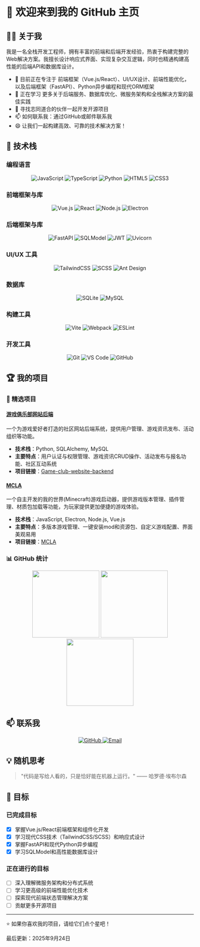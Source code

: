 # 👋 欢迎来到我的 GitHub 主页

## 👨‍💻 关于我

我是一名全栈开发工程师，拥有丰富的前端和后端开发经验，热衷于构建完整的Web解决方案。我擅长设计响应式界面、实现复杂交互逻辑，同时也精通构建高性能的后端API和数据库设计。

- 🔭 目前正在专注于 前端框架（Vue.js/React）、UI/UX设计、前端性能优化，以及后端框架（FastAPI）、Python异步编程和现代ORM框架
- 🌱 正在学习 更多关于后端服务、数据库优化、微服务架构和全栈解决方案的最佳实践
- 👯 寻找志同道合的伙伴一起开发开源项目
- 📫 如何联系我：通过GitHub或邮件联系我
- 😄 让我们一起构建高效、可靠的技术解决方案！

## 🚀 技术栈

### 编程语言
<div align="center">
  <img src="https://img.shields.io/badge/JavaScript-F7DF1E?style=for-the-badge&logo=javascript&logoColor=black" alt="JavaScript" />
  <img src="https://img.shields.io/badge/TypeScript-3178C6?style=for-the-badge&logo=typescript&logoColor=white" alt="TypeScript" />
  <img src="https://img.shields.io/badge/Python-3776AB?style=for-the-badge&logo=python&logoColor=white" alt="Python" /> 
  <img src="https://img.shields.io/badge/HTML5-E34F26?style=for-the-badge&logo=html5&logoColor=white" alt="HTML5" />
  <img src="https://img.shields.io/badge/CSS3-1572B6?style=for-the-badge&logo=css3&logoColor=white" alt="CSS3" />
</div>

### 前端框架与库
<div align="center">
  <img src="https://img.shields.io/badge/Vue.js-4FC08D?style=for-the-badge&logo=vue.js&logoColor=white" alt="Vue.js" />
  <img src="https://img.shields.io/badge/React-20232A?style=for-the-badge&logo=react&logoColor=61DAFB" alt="React" />
  <img src="https://img.shields.io/badge/Node.js-43853D?style=for-the-badge&logo=node.js&logoColor=white" alt="Node.js" />
  <img src="https://img.shields.io/badge/Electron-47848F?style=for-the-badge&logo=electron&logoColor=white" alt="Electron" />
</div>

### 后端框架与库
<div align="center">
  <img src="https://img.shields.io/badge/FastAPI-009688?style=for-the-badge&logo=fastapi&logoColor=white" alt="FastAPI" />
  <img src="https://img.shields.io/badge/SQLModel-4479A1?style=for-the-badge" alt="SQLModel" />
  <img src="https://img.shields.io/badge/JWT-000000?style=for-the-badge&logo=JSON%20web%20tokens" alt="JWT" />
  <img src="https://img.shields.io/badge/Uvicorn-4E8EE0?style=for-the-badge" alt="Uvicorn" /> 
</div>

### UI/UX 工具
<div align="center">
  <img src="https://img.shields.io/badge/TailwindCSS-38B2AC?style=for-the-badge&logo=tailwindcss&logoColor=white" alt="TailwindCSS" />
  <img src="https://img.shields.io/badge/SCSS-CC6699?style=for-the-badge&logo=sass&logoColor=white" alt="SCSS" />
  <img src="https://img.shields.io/badge/Ant%20Design-1890FF?style=for-the-badge&logo=antdesign&logoColor=white" alt="Ant Design" />
</div>

### 数据库
<div align="center">
  <img src="https://img.shields.io/badge/SQLite-003B57?style=for-the-badge&logo=sqlite&logoColor=white" alt="SQLite" />
  <img src="https://img.shields.io/badge/MySQL-4479A1?style=for-the-badge&logo=mysql&logoColor=white" alt="MySQL" />
</div>

### 构建工具
<div align="center">
  <img src="https://img.shields.io/badge/Vite-646CFF?style=for-the-badge&logo=vite&logoColor=white" alt="Vite" />
  <img src="https://img.shields.io/badge/Webpack-8DD6F9?style=for-the-badge&logo=webpack&logoColor=black" alt="Webpack" />
  <img src="https://img.shields.io/badge/ESLint-4B32C3?style=for-the-badge&logo=eslint&logoColor=white" alt="ESLint" />
</div>

### 开发工具
<div align="center">
  <img src="https://img.shields.io/badge/Git-F05032?style=for-the-badge&logo=git&logoColor=white" alt="Git" />
  <img src="https://img.shields.io/badge/VS%20Code-0078D4?style=for-the-badge&logo=visual%20studio%20code&logoColor=white" alt="VS Code" />
  <img src="https://img.shields.io/badge/GitHub-100000?style=for-the-badge&logo=github&logoColor=white" alt="GitHub" />
</div>

## 🏆 我的项目

### 📌 精选项目

#### [游戏俱乐部网站后端](https://github.com/nnkmn/Game-club-website-backend)
一个为游戏爱好者打造的社区网站后端系统，提供用户管理、游戏资讯发布、活动组织等功能。
- **技术栈**：Python, SQLAlchemy, MySQL
- **主要特点**：用户认证与权限管理、游戏资讯CRUD操作、活动发布与报名功能、社区互动系统
- **项目链接**：[Game-club-website-backend](https://github.com/nnkmn/Game-club-website-backend)

#### [MCLA](https://github.com/nnkmn/MCLA)
一个自主开发的我的世界(Minecraft)游戏启动器，提供游戏版本管理、插件管理、材质包加载等功能，为玩家提供更加便捷的游戏体验。
- **技术栈**：JavaScript, Electron, Node.js, Vue.js
- **主要特点**：多版本游戏管理、一键安装mod和资源包、自定义游戏配置、界面美观易用
- **项目链接**：[MCLA](https://github.com/nnkmn/MCLA)

<!-- 添加更多精选项目 -->

### 📊 GitHub 统计

<div align="center">
  <img height="180em" src="https://github-readme-stats.vercel.app/api?username=nnkmn&show_icons=true&hide_border=true&&count_private=true&include_all_commits=true" />
  <img height="180em" src="https://github-readme-stats.vercel.app/api/top-langs/?username=nnkmn&exclude_repo=github-readme-stats&show_icons=true&hide_border=true&layout=compact&langs_count=8" />
</div>

<div align="center">
  <img height="180em" src="https://github-readme-activity-graph.cyclic.app/graph?username=nnkmn&theme=react-dark&bg_color=00000000&hide_border=true&line=00ff9d&point=ffffff" />
</div>

## 📫 联系我

<div align="center">
  <a href="https://github.com/nnkmn" target="_blank">
    <img src="https://img.shields.io/badge/GitHub-100000?style=for-the-badge&logo=github&logoColor=white" alt="GitHub" />
  </a>
  <a href="mailto:yaxuanloveli@gmail.com" target="_blank">
    <img src="https://img.shields.io/badge/Email-D14836?style=for-the-badge&logo=gmail&logoColor=white" alt="Email" />
  </a>
  <!-- 可以添加更多联系方式 -->
</div>

## 💡 随机思考

> "代码是写给人看的，只是恰好能在机器上运行。" —— 哈罗德·埃布尔森

## 🎯 目标

### 已完成目标
- [x] 掌握Vue.js/React前端框架和组件化开发
- [x] 学习现代CSS技术（TailwindCSS/SCSS）和响应式设计
- [x] 掌握FastAPI和现代Python异步编程
- [x] 学习SQLModel和高性能数据库设计

### 正在进行的目标
- [ ] 深入理解微服务架构和分布式系统
- [ ] 学习更高级的前端性能优化技术
- [ ] 探索现代前端状态管理解决方案
- [ ] 贡献更多开源项目

---

⭐️ 如果你喜欢我的项目，请给它们点个星吧！

最后更新：2025年9月24日
